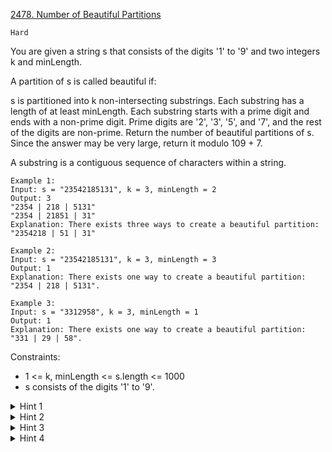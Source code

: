 [2478. Number of Beautiful Partitions](https://leetcode.com/problems/number-of-beautiful-partitions/)

`Hard`

You are given a string s that consists of the digits '1' to '9' and two integers k and minLength.

A partition of s is called beautiful if:

s is partitioned into k non-intersecting substrings.
Each substring has a length of at least minLength.
Each substring starts with a prime digit and ends with a non-prime digit. Prime digits are '2', '3', '5', and '7', and the rest of the digits are non-prime.
Return the number of beautiful partitions of s. Since the answer may be very large, return it modulo 109 + 7.

A substring is a contiguous sequence of characters within a string.

```
Example 1:
Input: s = "23542185131", k = 3, minLength = 2
Output: 3
"2354 | 218 | 5131"
"2354 | 21851 | 31"
Explanation: There exists three ways to create a beautiful partition:
"2354218 | 51 | 31"

Example 2:
Input: s = "23542185131", k = 3, minLength = 3
Output: 1
Explanation: There exists one way to create a beautiful partition: "2354 | 218 | 5131".

Example 3:
Input: s = "3312958", k = 3, minLength = 1
Output: 1
Explanation: There exists one way to create a beautiful partition: "331 | 29 | 58".
```

Constraints:

- 1 <= k, minLength <= s.length <= 1000
- s consists of the digits '1' to '9'.

<details>
<summary>Hint 1</summary>

For every index with composite value and every possible size of a partition, try to count the number of possible beautiful partitions.
</details>

<details>
<summary>Hint 2</summary>

Try to come up with O(n^2*k) dynamic programming solution.
</details>

<details>
<summary>Hint 3</summary>

To improve time complexity, one should notice that we can use two pointers to find the closest index with a prime value that is at least minLength away.
</details>

<details>
<summary>Hint 4</summary>

With prefix sum, we can maintain the sum of every possible beautiful partition before that index.
</details>
